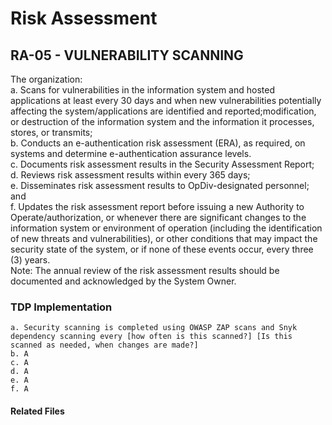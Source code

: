 # Risk Assessment
## RA-05 - VULNERABILITY SCANNING

The organization:  
a. Scans for vulnerabilities in the information system and hosted applications at least every 30 days and when new vulnerabilities potentially affecting the system/applications are identified and reported;modification, or destruction of the information system and the information it processes, stores, or transmits;  
b. Conducts an e-authentication risk assessment (ERA), as required, on systems and determine e-authentication assurance levels.  
c. Documents risk assessment results in the Security Assessment Report;  
d. Reviews risk assessment results within every 365 days;  
e. Disseminates risk assessment results to OpDiv-designated personnel; and  
f. Updates the risk assessment report before issuing a new Authority to Operate/authorization, or whenever there are significant changes to the information system or environment of operation (including the identification of new threats and vulnerabilities), or other conditions that may impact the security state of the system, or if none of these events occur, every three (3) years.  
Note: The annual review of the risk assessment results should be documented and acknowledged by the System Owner.  

### TDP Implementation

	a. Security scanning is completed using OWASP ZAP scans and Snyk dependency scanning every [how often is this scanned?] [Is this scanned as needed, when changes are made?]   
	b. A  
	c. A  
	d. A  
	e. A  
	f. A  
	
#### Related Files


